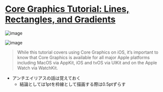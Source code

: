 # [Core Graphics Tutorial: Lines, Rectangles, and Gradients](https://www.raywenderlich.com/475829-core-graphics-tutorial-lines-rectangles-and-gradients)

![image](https://i.imgur.com/H9h2XNL.png)

![image](https://i.imgur.com/nZiOGLH.png)

> While this tutorial covers using Core Graphics on iOS, it’s important to know that Core Graphics is available for all major Apple platforms including MacOS via AppKit, iOS and tvOS via UIKit and on the Apple Watch via WatchKit.

- アンチエイリアスの話は覚えておく
    - 結論としては1ptを枠線として描画する際は0.5ptずらす